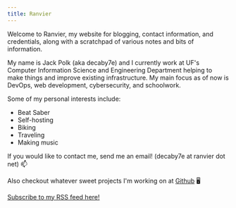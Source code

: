 ```yaml
---
title: Ranvier
---
```


Welcome to Ranvier, my website for blogging, contact information, and
credentials, along with a scratchpad of various notes and bits of information.

My name is Jack Polk (aka decaby7e) and I currently work at UF's Computer
Information Science and Engineering Department helping to make things and
improve existing infrastructure. My main focus as of now is DevOps, web
development, cybersecurity, and schoolwork.

Some of my personal interests include:

- Beat Saber
- Self-hosting
- Biking
- Traveling
- Making music

If you would like to contact me, send me an email! (decaby7e at ranvier dot net)
📫

Also checkout whatever sweet projects I'm working on at
[Github](https://github.com/decaby7e/) 🖥

[Subscribe to my RSS feed here!](https://ranvier.net/blog/index.xml)
